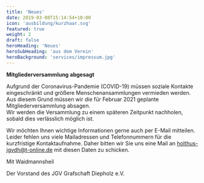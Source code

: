 ```yaml
---
title: 'Neues'
date: 2019-03-08T15:14:54+10:00
icon: 'ausbildung/kurzhaar.svg'
featured: true
weight: 2
draft: false
heroHeading: 'Neues'
heroSubHeading: 'aus dem Verein'
heroBackground: 'services/impressum.jpg'
---
```


**Mitgliederversammlung abgesagt**

Aufgrund der Coronavirus-Pandemie (COVID-19) müssen soziale Kontakte eingeschränkt und größere Menschenansammlungen vermieden werden. Aus diesem Grund müssen wir die für Februar 2021 geplante Mitgliederversammlung absagen.  
Wir werden die Versammlung zu einem späteren Zeitpunkt nachholen, sobald dies verlässlich möglich ist.



Wir möchten Ihnen wichtige Informationen gerne auch per E-Mail mitteilen. Leider fehlen uns viele Mailadressen und Telefonnummern für die kurzfristige Kontaktaufnahme. Daher bitten wir Sie uns eine Mail an holthus-jgvdh@t-online.de mit diesen Daten zu schicken.

 

Mit Waidmannsheil

 

Der Vorstand des JGV Grafschaft Diepholz e.V.